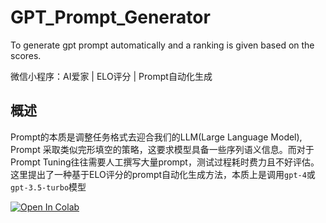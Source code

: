 # GPT_Prompt_Generator
To generate gpt prompt automatically and a ranking is given based on the scores.

微信小程序：AI爱家 | ELO评分 | Prompt自动化生成

## 概述

Prompt的本质是调整任务格式去迎合我们的LLM(Large Language Model), Prompt 采取类似完形填空的策略，这要求模型具备一些序列语义信息。而对于Prompt Tuning往往需要人工撰写大量prompt，测试过程耗时费力且不好评估。这里提出了一种基于ELO评分的prompt自动化生成方法，本质上是调用`gpt-4`或`gpt-3.5-turbo`模型


[![Open In Colab](https://colab.research.google.com/assets/colab-badge.svg)](https://colab.research.google.com/github/catundchat/gpt_prompt_generator/blob/main/gpt_prompt_generator.ipynb)
